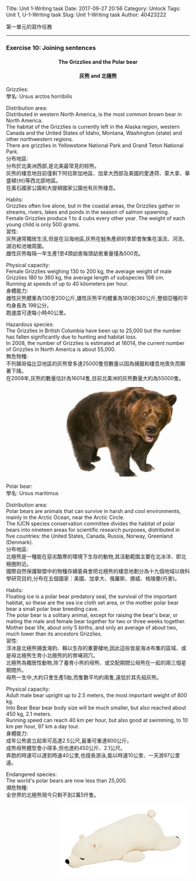 Title: Unit 1-Writing task
Date: 2017-09-27 20:56
Category: Unlock
Tags: Unit 1, U-1-Writing task
Slug: Unit 1-Writing task
Author: 40423222

第一單元的寫作任務

<!-- PELICAN_END_SUMMARY -->
<!-- 第一單元的寫作任務 -->
<hr>

### Exercise 10: Joining sentences
<h4 align="center">The Grizzlies and the Polar bear</h4>
<h4 align="center">灰熊 and 北極熊</h4>


Grizzlies:<br>
學名: Ursus arctos horribilis
<p>
Distribution area:<br>
Distributed in western North America, is the most common brown bear in North America.<br>
The habitat of the Grizzlies is currently left in the Alaska region, western Canada and the United States of Idaho, Montana, Washington (state) and other northwestern regions.<br>
There are grizzlies in Yellowstone National Park and Grand Teton National Park.<br>
分布地區:<br>
分布於北美洲西部,是北美最常見的棕熊。<br>
灰熊的棲息地目前僅剩下阿拉斯加地區、加拿大西部及美國的愛達荷、蒙大拿、華盛頓(州)等西北部地區。<br>
在黃石國家公園和大提頓國家公園也有灰熊棲息。
<p>
Habits:<br>
Grizzlies often live alone, but in the coastal areas, the Grizzlies gather in streams, rivers, lakes and ponds in the season of salmon spawning.<br>
Female Grizzlies produce 1 to 4 cubs every other year. The weight of each young child is only 500 grams.<br>
習性:<br>
灰熊通常獨居生活,但是在沿海地區,灰熊在鮭魚產卵的季節會聚集在溪流、河流、湖泊和池塘周圍。<br>
雌性灰熊每隔一年生產1至4頭幼崽每頭幼崽重量僅為500克。
<p>
Physical capacity:<br>
Female Grizzlies weighing 130 to 200 kg, the average weight of male Grizzlies 180 to 360 kg, the average length of subspecies 198 cm.<br>
Running at speeds of up to 40 kilometers per hour.<br>
身體能力:<br>
雌性灰熊體重為130至200公斤,雄性灰熊平均體重為180到360公斤,整個亞種的平均身長為 198公分。<br>
跑速度可達每小時40公里。<br>
<p>
Hazardous species:<br>
The Grizzlies in British Columbia have been up to 25,000 but the number has fallen significantly due to hunting and habitat loss.<br>
In 2008, the number of Grizzlies is estimated at 16014, the current number of Grizzlies in North America is about 55,000.<br>
無危物種:<br>
不列顛哥倫比亞地區的灰熊曾多達25000隻但數量以因為捕獵和棲息地喪失而顯著下降。<br>
在2008年,灰熊的數量估計為16014隻,目前北美洲的灰熊數量大約為55000隻。
<p>
<img src="./../data/Unit 1/4.Writing task/Grizzlies.png" width="350" hspace="150">


Polar bear:<br>
學名: Ursus maritimus
<p>
Distribution area:<br>
Polar bears are animals that can survive in harsh and cool environments, mainly in the Arctic Ocean, near the Arctic Circle.<br>
The IUCN species conservation committee divides the habitat of polar bears into nineteen areas for scientific research purposes, distributed in five countries: the United States, Canada, Russia, Norway, Greenland (Denmark).<br>
分布地區:<br>
北極熊是一種能在惡劣酷寒的環境下生存的動物,其活動範圍主要在北冰洋、即北極圈附近。<br>
國際自然保護聯盟中的物種存續委員會把北極熊的棲息地劃分為十九個地域以做科學研究目的,分布在五個國家：美國、加拿大、俄羅斯、挪威、格陵蘭(丹麥)。
<p>
Habits:<br>
Floating ice is a polar bear predatory seal, the survival of the important habitat, so these are the sea ice cloth set area, or the mother polar bear bear a small polar bear breeding cave.<br>
The polar bear is a solitary animal, except for raising the bear's bear, or mating the male and female bear together for two or three weeks together.<br>
Mother bear life, about only 5 births, and only an average of about two, much lower than its ancestors Grizzlies.<br>
習性:<br>
浮冰是北極熊捕食海豹、賴以生存的重要棲地,因此這些皆是海冰布集的區域、或是母北極熊生育小北極熊的的育哺洞穴。<br>
北極熊為獨居性動物,除了養育小熊的母熊、或交配期間公母熊在一起的兩三個星期間外。<br>
母熊一生中,大約只會生產5胎,而隻數平均約兩隻,遠低於其先祖灰熊。
<p>
Physical capacity:<br>
Adult male bear upright up to 2.5 meters, the most important weight of 800 kg.<br>
Into Bear Bear bear body size will be much smaller, but also reached about 450 kg, 2.1 meters.<br>
Running speed can reach 40 km per hour, but also good at swimming, to 10 km per hour, 97 km a day tour.<br>
身體能力:<br>
成年公熊直立起來可高達2.5公尺,最重可重達800公斤。<br>
成熊母熊體型會小得多,但也達約450公斤、2.1公尺。<br>
奔跑的時速可以達到時速40公里,也擅長游泳,能以時速10公里、一天游97公里遠。
<p>
Endangered species:<br>
The world's polar bears are now less than 25,000.<br>
瀕危物種:<br>
全世界的北極熊現今只剩不到2萬5仟隻。
<p>
<img src="./../data/Unit 1/4.Writing task/Polar bear.png" width="350" hspace="150">